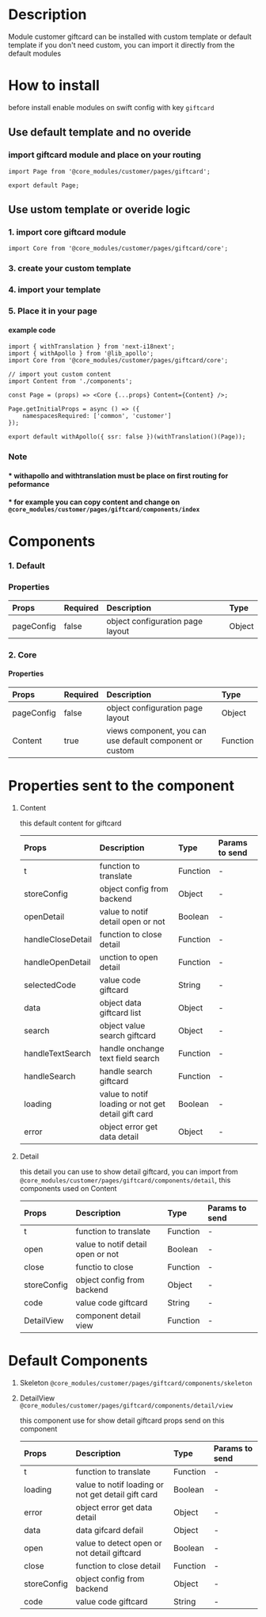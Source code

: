 # Description

Module customer giftcard can be installed with custom template or default template
if you don't need custom, you can import it directly from the default modules


# How to install

before install enable modules on swift config with key `giftcard`
 
## Use default template and no overide
### import giftcard module and place on your routing
````
import Page from '@core_modules/customer/pages/giftcard';

export default Page;
````

## Use ustom template or overide logic
### 1. import core giftcard module

````
import Core from '@core_modules/customer/pages/giftcard/core';
````


### 3. create your custom template
### 4. import your template
### 5. Place it in your page
#### example code
````
import { withTranslation } from 'next-i18next';
import { withApollo } from '@lib_apollo';
import Core from '@core_modules/customer/pages/giftcard/core';

// import yout custom content
import Content from './components';

const Page = (props) => <Core {...props} Content={Content} />;

Page.getInitialProps = async () => ({
    namespacesRequired: ['common', 'customer']
});

export default withApollo({ ssr: false })(withTranslation()(Page));

````

### Note
#### * withapollo and withtranslation must be place on first routing for peformance
#### * for example you can copy content and change on `@core_modules/customer/pages/giftcard/components/index`

# Components
### 1. Default
### Properties
| Props       | Required | Description | Type |
| :---        | :---     | :---        |:---  |
| pageConfig  |  false   | object configuration page layout      | Object|


### 2. Core
#### Properties
| Props       | Required | Description | Type |
| :---        | :---     | :---        |:---  |
| pageConfig  |  false   | object configuration page layout      | Object|
| Content      |  true    | views component, you can use default component or custom | Function |


# Properties sent to the component

1. Content

    this default content for giftcard


    | Props       | Description | Type | Params to send |
    | :---        | :---        |:---  | :---  |
    | t     |  function to translate      | Function | - |
    | storeConfig     |  object config from backend      | Object | - | 
    | openDetail     |  value to notif detail open or not   | Boolean | - | 
    | handleCloseDetail     | function to  close detail     | Function | - | 
    | handleOpenDetail     |  unction to  open detail      | Function | - | 
    | selectedCode     |  value code giftcard      | String | - | 
    | data     |  object data giftcard list      | Object | - | 
    | search     |  object value search giftcard     | Object | - | 
    | handleTextSearch     |  handle onchange text field search      | Function | - | 
    | handleSearch     |  handle search giftcard  | Function | - | 
    | loading     |  value to notif loading or not get detail gift card      | Boolean | - | 
    | error     |  object error get data detail    | Object | - | 


2. Detail
   
   this detail you can use to show detail giftcard, you can import from `@core_modules/customer/pages/giftcard/components/detail`, this components used on Content

    | Props       | Description | Type | Params to send |
    | :---        | :---        |:---  | :---  |
    | t     |  function to translate      | Function | - |
    | open     |   value to notif detail open or not     | Boolean | - |
    | close     |  functio to close     | Function | - |
    | storeConfig     |  object config from backend      | Object | - | 
    | code     |  value code giftcard      | String | - | 
    | DetailView     |  component detail view      | Function | - |

# Default Components

1. Skeleton `@core_modules/customer/pages/giftcard/components/skeleton`
2. DetailView `@core_modules/customer/pages/giftcard/components/detail/view`

    this component use for show detail giftcard
    props send on this component

    | Props       | Description | Type | Params to send |
    | :---        | :---        |:---  | :---  |
    | t     |  function to translate      | Function | - | 
    | loading     |  value to notif loading or not get detail gift card      | Boolean | - | 
    | error     |  object error get data detail    | Object | - | 
    | data     |  data gifcard defail      | Object | - | 
    | open     |  value to detect open or not detail giftcard      | Boolean | - | 
    | close     |  function to close detail      | Function | - | 
    | storeConfig     |  object config from backend      | Object | - | 
    | code     |  value code giftcard      | String | - | 
    